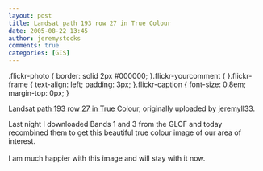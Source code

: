 ```yaml
---
layout: post
title: Landsat path 193 row 27 in True Colour
date: 2005-08-22 13:45
author: jeremystocks
comments: true
categories: [GIS]
---
```

.flickr-photo { border: solid 2px #000000; }.flickr-yourcomment { }.flickr-frame { text-align: left; padding: 3px; }.flickr-caption { font-size: 0.8em; margin-top: 0px; }<div class="flickr-frame">	<a href="http://www.flickr.com/photos/67784441@N00/36190502/" title="photo sharing"><img src="http://photos31.flickr.com/36190502_2e2851f5b9.jpg" class="flickr-photo" alt="" /></a><br />	<span class="flickr-caption"><a href="http://www.flickr.com/photos/67784441@N00/36190502/">Landsat path 193 row 27 in True Colour</a>, originally uploaded by <a href="http://www.flickr.com/people/67784441@N00/">jeremyll33</a>.</span></div>				<p class="flickr-yourcomment">	Last night I downloaded Bands 1 and 3 from the GLCF and today recombined them to get this beautiful true colour image of our area of interest.<br /><br />I am much happier with this image and will stay with it now.</p>
